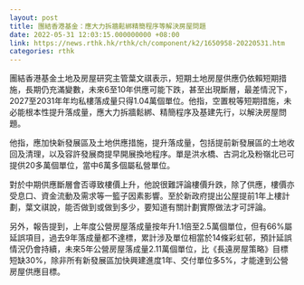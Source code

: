 ```yaml
---
layout: post
title: 團結香港基金：應大力拆牆鬆綁精簡程序等解決房屋問題
date: 2022-05-31 12:03:15.000000000 +08:00
link: https://news.rthk.hk/rthk/ch/component/k2/1650958-20220531.htm
categories: rthk
---
```


團結香港基金土地及房屋研究主管葉文祺表示，短期土地房屋供應仍依賴短期措施，長期仍充滿變數，未來6至10年供應可能下跌，甚至出現斷層，最差情況下，2027至2031年年均私樓落成量只得1.04萬個單位。他指，空置稅等短期措施，未必能根本性提升落成量，應大力拆牆鬆綁、精簡程序及基建先行，以解決房屋問題。

他指，應加快新發展區及土地供應措施，提升落成量，包括提前新發展區的土地收回及清理，以及容許發展商提早開展換地程序。單是洪水橋、古洞北及粉嶺北已可提供20多萬個單位，當中6萬多個屬私營單位。

對於中期供應斷層會否導致樓價上升，他說很難評論樓價升跌，除了供應，樓價亦受息口、資金流動及需求等一籃子因素影響。至於新政府提出公屋提前1年上樓計劃，葉文祺說，能否做到或做到多少，要知道有關計劃實際做法才可評論。

另外，報告提到，上年度公營房屋落成量按年升1.1倍至2.5萬個單位，但有66%屬延誤項目，過去9年落成量都不達標，累計涉及單位相當於14條彩虹邨，預計延誤情況仍會持續，未來5年公營房屋落成量2.11萬個單位，比《長遠房屋策略》目標短缺30%，除非所有新發展區加快興建進度1年、交付單位多5%，才能達到公營房屋供應目標。
